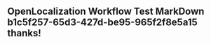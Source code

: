 <properties
ms.topic="hero-topic1"
ms.test1="hero-topic"
ms.test2="test"/>

## OpenLocalization Workflow Test MarkDown b1c5f257-65d3-427d-be95-965f2f8e5a15 thanks!
